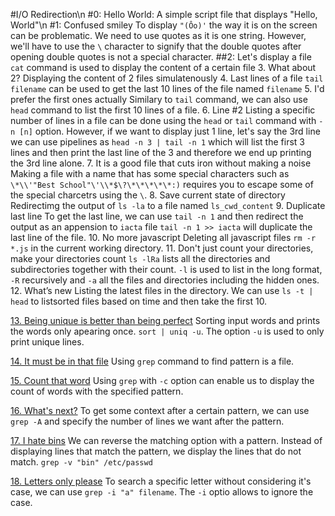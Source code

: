 #I/O Redirection\n
#0: Hello World: A simple script file that displays "Hello, World"\n
#1: Confused smiley
To display `"(Ôo)'` the way it is on the screen can be problematic. We need to use quotes as it is one string.
However, we'll have to use the `\`  character to signify that the double quotes after opening double quotes is not a special character.
##2: Let's display a file
`cat` command is used to display the content of a certain file
3. What about 2?
Displaying the content of 2 files simulatenously
4. Last lines of a file
`tail filename` can be used to get the last 10 lines of the file named `filename`
5. I'd prefer the first ones actually
Similary to `tail` command, we can also use `head` command to list the first 10 lines of a file.
6. Line #2
Listing a specific number of lines in a file can be done using the `head` or `tail` command with `-n [n]` option. However, if we want to display just 1 line, let's say the 3rd line we can use pipelines as `head -n 3 | tail -n 1` which will list the first 3 lines and then print the last line of the 3 and therefore we end up printing the 3rd line alone.
7. It is a good file that cuts iron without making a noise
Making a file with a name that has some special characters such as `\*\\'"Best School"\'\\*$\?\*\*\*\*\*:)` requires you to escape some of the special charcetrs using the `\`.
8. Save current state of directory
Redirectimg the output of `ls -la` to a file named `ls_cwd_content`
9. Duplicate last line
To get the last line, we can use `tail -n 1` and then redirect the output as an appension to `iacta` file
`tail -n 1 >> iacta` will duplicate the last line of the file.
10. No more javascript
Deleting all javascript files `rm -r *.js` in the current working directory.
11. Don't just count your directories, make your directories count
`ls -lRa` lists all the directories and subdirectories together with their count. `-l` is used to list in the long format, `-R` recursively and `-a` all the files and directories including the hidden ones.
12. What’s new
Listing the latest files in the directory. We can use `ls -t | head` to listsorted files based on time and then  take the first 10.

[13. Being unique is better than being perfect](./13-unique)
Sorting input words and prints the words only apearing once. `sort | uniq -u`. The option `-u` is used to only print unique lines.

[14. It must be in that file](./14-findthatword)
Using `grep` command to find pattern is a file.

[15. Count that word](./15-countthatword)
Using `grep` with `-c` option can enable us to display the count of words with the specified pattern.

[16. What's next?](./16-whatsnext)
To get some context after a certain pattern, we can use `grep -A` and specify the number of lines we want after the pattern.

[17. I hate bins](./17-hidethisword)
We can reverse the matching option with a pattern. Instead of displaying lines that match the pattern, we display the lines that do not match.
`grep -v "bin" /etc/passwd`

[18. Letters only please](./18-letteronly)
To search a specific letter without considering it's case, we can use `grep -i "a" filename`. The `-i` optio allows to ignore the case.
